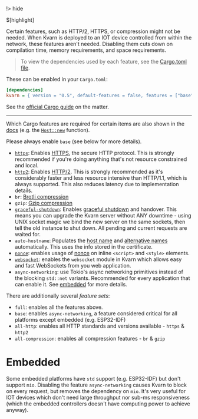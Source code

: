 !> hide

<head>
    <title>Compilation features | Kvarn</title>
    <meta name="permalinks" content="not-titles"> <!-- part of JS on icelk.dev & kvarn.org, options: disabled|enabled|not-titles -->
    <meta name="description" content="Features of Kvarn which can be choosen when compiling">
    $[highlight]
</head>

Certain features, such as HTTP/2, HTTPS, or compression might not be needed.
When Kvarn is deployed to an IOT device controlled from within the network, these features aren't needed.
Disabling them cuts down on compilation time, memory requirements, and space requirements.

> To view the dependencies used by each feature, see the [Cargo.toml file](https://github.com/Icelk/kvarn/blob/main/Cargo.toml).

These can be enabled in your `Cargo.toml`:

```ini
[dependencies]
kvarn = { version = "0.5", default-features = false, features = ["base", "https", "http2", "all-compression"] }
```

See the [official Cargo guide](https://doc.rust-lang.org/cargo/reference/features.html) on the matter.

---

Which Cargo features are required for certain items are also shown in the [docs](https://doc.kvarn.org/)
(e.g. the [`Host::new`](https://doc.kvarn.org/kvarn/host/struct.Host.html#method.new) function).

Please always enable `base` (see below for more details).

-   [`https`](/https.): Enables [HTTPS](https://en.wikipedia.org/wiki/HTTPS), the secure HTTP protocol.
    This is strongly recommended if you're doing anything that's not resource constrained and local.
-   [`http2`](/http2.): Enables [HTTP/2](https://en.wikipedia.org/wiki/HTTP/2).
    This is strongly recommended as it's considerably faster and less resource intensive than HTTP/1.1, which is always supported.
    This also reduces latency due to implementation details.
-   `br`: [Brotli compression](https://en.wikipedia.org/wiki/Brotli)
-   `gzip`: [Gzip compression](https://en.wikipedia.org/wiki/Gzip#File_format)
-   [`graceful-shutdown`](/shutdown-handover.): Enables [graceful shutdown](https://doc.kvarn.org/kvarn/shutdown/) and handover.
    This means you can upgrade the Kvarn server without ANY downtime - using UNIX socket magic we bind the new server on the same sockets,
    then tell the old instance to shut down. All pending and current requests are waited for.
-   `auto-hostname`: Populates the [host name](https://doc.kvarn.org/kvarn/host/struct.Host.html#structfield.name) and [alternative names](https://doc.kvarn.org/kvarn/host/struct.Host.html#structfield.alternative_names)
    automatically. This uses the info stored in the certificate.
-   [`nonce`](/nonce.): enables usage of [nonce](https://developer.mozilla.org/en-US/docs/Web/HTML/Global_attributes/nonce) on inline `<script>` and `<style>` elements.
-   [`websocket`](https://doc.kvarn.org/kvarn/websocket/): enables the `websocket` module in Kvarn which allows easy and fast WebSockets from you web application.
-   `async-networking`: use Tokio's async networking primitives instead of the blocking `std::net` variants.
    Recommended for every application that can enable it.
    See [embedded](#embedded) for more details.

There are additionally several _feature sets_:

-   `full`: enables all the features above.
-   `base`: enables `async-networking`, a feature considered critical for all platforms except embedded (e.g. ESP32-IDF)
-   `all-http`: enables all HTTP standards and versions available - `https` & `http2`
-   `all-compression`: enables all compression features - `br` & `gzip`

# Embedded

Some embedded platforms have `std` support (e.g. ESP32-IDF) but don't support `mio`.
Disabling the feature `async-networking` causes Kvarn to block on every request,
but removes the dependency on `mio`. It's very useful for IOT devices which don't need large throughput nor
sub-ms responsiveness (which the embedded controllers doesn't have computing power to achieve anyway).
